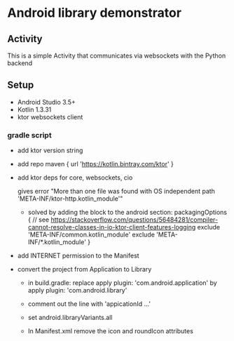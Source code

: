 # Android library demonstrator

## Activity

This is a simple Activity that communicates via websockets with the Python backend

## Setup

- Android Studio 3.5+
- Kotlin 1.3.31
- ktor websockets client

### gradle script

- add ktor version string
- add repo maven { url 'https://kotlin.bintray.com/ktor' }
- add ktor deps for core, websockets, cio
    
    gives error "More than one file was found with OS independent path 'META-INF/ktor-http.kotlin_module'"

    - solved by adding the block to the android section:
        packagingOptions {
        // see https://stackoverflow.com/questions/56484281/compiler-cannot-resolve-classes-in-io-ktor-client-features-logging
        exclude 'META-INF/common.kotlin_module'
        exclude 'META-INF/*.kotlin_module'
    }
- add INTERNET permission to the Manifest
- convert the project from Application to Library
    - in build.gradle: replace apply plugin: 'com.android.application' by apply plugin: 'com.android.library'
    - comment out the line with 'appicationId ...'
    - set android.libraryVariants.all

    - In Manifest.xml remove the icon and roundIcon attributes
